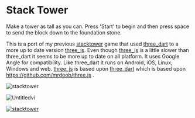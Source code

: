 # Stack Tower

Make a tower as tall as you can. Press 'Start' to begin and then press space to send the block down to the foundation stone.

This is a port of my previous [stacktower](https://github.com/forthtemple/stacktower) game that used  [three_dart](https://github.com/wasabia/three_dart) to a more up to date version [three_js](https://github.com/Knightro63/three_js).  Even though [three_js](https://github.com/Knightro63/three_js) is a little slower than three_dart it seems to be more up to date on all platform. It uses Google Angle for compatibility. Like three_dart it runs on Android, iOS, Linux, Windows and web. [three_js](https://github.com/Knightro63/three_js) is based upon  [three_dart](https://github.com/wasabia/three_dart) which is based upon https://github.com/mrdoob/three.js .

![stacktower](https://github.com/user-attachments/assets/9b3d7bf7-a9ad-4572-98ad-2ecdb97d1984)

![Untitledvi](https://github.com/user-attachments/assets/c2105523-ce36-46f1-8ac1-71de2a759cee)


[![stacktower](https://snapcraft.io/stacktower/badge.svg)](https://snapcraft.io/stacktower)
